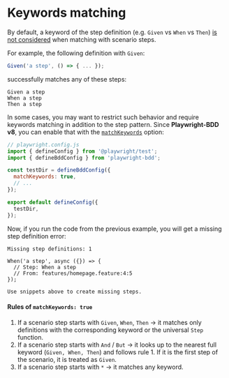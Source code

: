 # Keywords matching

By default, a keyword of the step definition (e.g. `Given` vs `When` vs `Then`) [is not considered](https://cucumber.io/docs/gherkin/reference/#steps) when matching with scenario steps. 

For example, the following definition with `Given`:
```js
Given('a step', () => { ... });
```
successfully matches any of these steps:
```gherkin
Given a step
When a step
Then a step
```

In some cases, you may want to restrict such behavior and require keywords matching in addition to the step pattern. Since **Playwright-BDD v8**, you can enable that with the [`matchKeywords`](configuration/options.md#matchkeywords) option:

```js
// playwright.config.js
import { defineConfig } from '@playwright/test';
import { defineBddConfig } from 'playwright-bdd';

const testDir = defineBddConfig({
  matchKeywords: true,
  // ...
});

export default defineConfig({
  testDir,
});
```

Now, if you run the code from the previous example, you will get a missing step definition error:
```
Missing step definitions: 1

When('a step', async ({}) => {
  // Step: When a step
  // From: features/homepage.feature:4:5
});

Use snippets above to create missing steps.
```

#### Rules of `matchKeywords: true`
1. If a scenario step starts with `Given`, `When`, `Then` → it matches only definitions with the corresponding keyword or the universal `Step` function.
2. If a scenario step starts with `And` / `But` → it looks up to the nearest full keyword (`Given, When, Then`) and follows rule 1. If it is the first step of the scenario, it is treated as `Given`.
3. If a scenario step starts with `*` → it matches any keyword.
